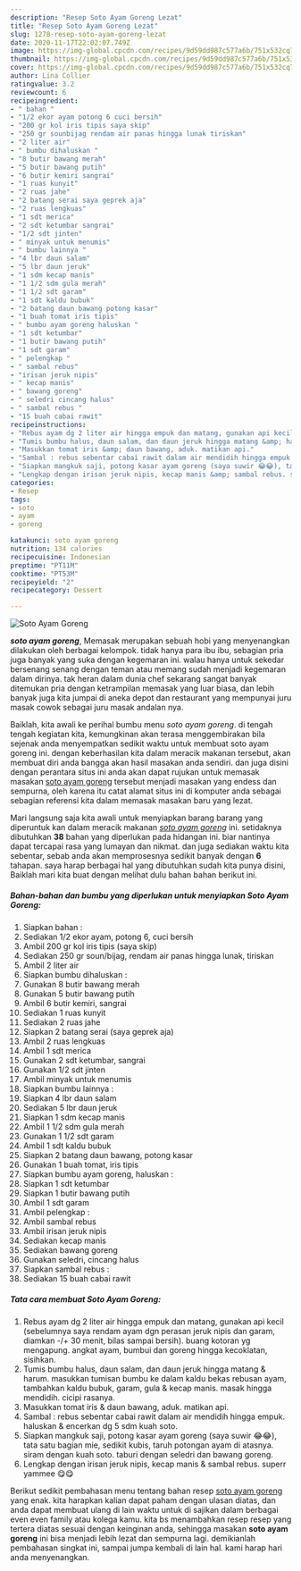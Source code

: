 ```yaml
---
description: "Resep Soto Ayam Goreng Lezat"
title: "Resep Soto Ayam Goreng Lezat"
slug: 1278-resep-soto-ayam-goreng-lezat
date: 2020-11-17T22:02:07.749Z
image: https://img-global.cpcdn.com/recipes/9d59dd987c577a6b/751x532cq70/soto-ayam-goreng-foto-resep-utama.jpg
thumbnail: https://img-global.cpcdn.com/recipes/9d59dd987c577a6b/751x532cq70/soto-ayam-goreng-foto-resep-utama.jpg
cover: https://img-global.cpcdn.com/recipes/9d59dd987c577a6b/751x532cq70/soto-ayam-goreng-foto-resep-utama.jpg
author: Lina Collier
ratingvalue: 3.2
reviewcount: 6
recipeingredient:
- " bahan "
- "1/2 ekor ayam potong 6 cuci bersih"
- "200 gr kol iris tipis saya skip"
- "250 gr sounbijag rendam air panas hingga lunak tiriskan"
- "2 liter air"
- " bumbu dihaluskan "
- "8 butir bawang merah"
- "5 butir bawang putih"
- "6 butir kemiri sangrai"
- "1 ruas kunyit"
- "2 ruas jahe"
- "2 batang serai saya geprek aja"
- "2 ruas lengkuas"
- "1 sdt merica"
- "2 sdt ketumbar sangrai"
- "1/2 sdt jinten"
- " minyak untuk menumis"
- " bumbu lainnya "
- "4 lbr daun salam"
- "5 lbr daun jeruk"
- "1 sdm kecap manis"
- "1 1/2 sdm gula merah"
- "1 1/2 sdt garam"
- "1 sdt kaldu bubuk"
- "2 batang daun bawang potong kasar"
- "1 buah tomat iris tipis"
- " bumbu ayam goreng haluskan "
- "1 sdt ketumbar"
- "1 butir bawang putih"
- "1 sdt garam"
- " pelengkap "
- " sambal rebus"
- "irisan jeruk nipis"
- " kecap manis"
- " bawang goreng"
- " seledri cincang halus"
- " sambal rebus "
- "15 buah cabai rawit"
recipeinstructions:
- "Rebus ayam dg 2 liter air hingga empuk dan matang, gunakan api kecil (sebelumnya saya rendam ayam dgn perasan jeruk nipis dan garam, diamkan -/+ 30 menit, bilas sampai bersih). buang kotoran yg mengapung. angkat ayam, bumbui dan goreng hingga kecoklatan, sisihkan."
- "Tumis bumbu halus, daun salam, dan daun jeruk hingga matang &amp; harum. masukkan tumisan bumbu ke dalam kaldu bekas rebusan ayam, tambahkan kaldu bubuk, garam, gula &amp; kecap manis. masak hingga mendidih. cicipi rasanya."
- "Masukkan tomat iris &amp; daun bawang, aduk. matikan api."
- "Sambal : rebus sebentar cabai rawit dalam air mendidih hingga empuk. haluskan &amp; encerkan dg 5 sdm kuah soto."
- "Siapkan mangkuk saji, potong kasar ayam goreng (saya suwir 😂😂), tata satu bagian mie, sedikit kubis, taruh potongan ayam di atasnya. siram dengan kuah soto. taburi dengan seledri dan bawang goreng."
- "Lengkap dengan irisan jeruk nipis, kecap manis &amp; sambal rebus. superr yammee 😋😋"
categories:
- Resep
tags:
- soto
- ayam
- goreng

katakunci: soto ayam goreng 
nutrition: 134 calories
recipecuisine: Indonesian
preptime: "PT11M"
cooktime: "PT53M"
recipeyield: "2"
recipecategory: Dessert

---
```



![Soto Ayam Goreng](https://img-global.cpcdn.com/recipes/9d59dd987c577a6b/751x532cq70/soto-ayam-goreng-foto-resep-utama.jpg)

<b><i>soto ayam goreng</i></b>, Memasak merupakan sebuah hobi yang menyenangkan dilakukan oleh berbagai kelompok. tidak hanya para ibu ibu, sebagian pria juga banyak yang suka dengan kegemaran ini. walau hanya untuk sekedar bersenang senang dengan teman atau memang sudah menjadi kegemaran dalam dirinya. tak heran dalam dunia chef sekarang sangat banyak ditemukan pria dengan ketrampilan memasak yang luar biasa, dan lebih banyak juga kita jumpai di aneka depot dan restaurant yang mempunyai juru masak cowok sebagai juru masak andalan nya.

Baiklah, kita awali ke perihal bumbu menu <i>soto ayam goreng</i>. di tengah tengah kegiatan kita, kemungkinan akan terasa menggembirakan bila sejenak anda menyempatkan sedikit waktu untuk membuat soto ayam goreng ini. dengan keberhasilan kita dalam meracik makanan tersebut, akan membuat diri anda bangga akan hasil masakan anda sendiri. dan juga disini dengan perantara situs ini anda akan dapat rujukan untuk memasak masakan <u>soto ayam goreng</u> tersebut menjadi masakan yang endess dan sempurna, oleh karena itu catat alamat situs ini di komputer anda sebagai sebagian referensi kita dalam memasak masakan baru yang lezat.




Mari langsung saja kita awali untuk menyiapkan barang barang yang diperuntuk kan dalam meracik makanan <u><i>soto ayam goreng</i></u> ini. setidaknya dibutuhkan <b>38</b> bahan yang diperlukan pada hidangan ini. biar nantinya dapat tercapai rasa yang lumayan dan nikmat. dan juga sediakan waktu kita sebentar, sebab anda akan memprosesnya sedikit banyak dengan <b>6</b> tahapan. saya harap berbagai hal yang dibutuhkan sudah kita punya disini, Baiklah mari kita buat dengan melihat dulu bahan bahan berikut ini.

<!--inarticleads1-->

##### Bahan-bahan dan bumbu yang diperlukan untuk menyiapkan Soto Ayam Goreng:

1. Siapkan  bahan :
1. Sediakan 1/2 ekor ayam, potong 6, cuci bersih
1. Ambil 200 gr kol iris tipis (saya skip)
1. Sediakan 250 gr soun/bijag, rendam air panas hingga lunak, tiriskan
1. Ambil 2 liter air
1. Siapkan  bumbu dihaluskan :
1. Gunakan 8 butir bawang merah
1. Gunakan 5 butir bawang putih
1. Ambil 6 butir kemiri, sangrai
1. Sediakan 1 ruas kunyit
1. Sediakan 2 ruas jahe
1. Siapkan 2 batang serai (saya geprek aja)
1. Ambil 2 ruas lengkuas
1. Ambil 1 sdt merica
1. Gunakan 2 sdt ketumbar, sangrai
1. Gunakan 1/2 sdt jinten
1. Ambil  minyak untuk menumis
1. Siapkan  bumbu lainnya :
1. Siapkan 4 lbr daun salam
1. Sediakan 5 lbr daun jeruk
1. Siapkan 1 sdm kecap manis
1. Ambil 1 1/2 sdm gula merah
1. Gunakan 1 1/2 sdt garam
1. Ambil 1 sdt kaldu bubuk
1. Siapkan 2 batang daun bawang, potong kasar
1. Gunakan 1 buah tomat, iris tipis
1. Siapkan  bumbu ayam goreng, haluskan :
1. Siapkan 1 sdt ketumbar
1. Siapkan 1 butir bawang putih
1. Ambil 1 sdt garam
1. Ambil  pelengkap :
1. Ambil  sambal rebus
1. Ambil irisan jeruk nipis
1. Sediakan  kecap manis
1. Sediakan  bawang goreng
1. Gunakan  seledri, cincang halus
1. Siapkan  sambal rebus :
1. Sediakan 15 buah cabai rawit




<!--inarticleads2-->

##### Tata cara membuat Soto Ayam Goreng:

1. Rebus ayam dg 2 liter air hingga empuk dan matang, gunakan api kecil (sebelumnya saya rendam ayam dgn perasan jeruk nipis dan garam, diamkan -/+ 30 menit, bilas sampai bersih). buang kotoran yg mengapung. angkat ayam, bumbui dan goreng hingga kecoklatan, sisihkan.
1. Tumis bumbu halus, daun salam, dan daun jeruk hingga matang &amp; harum. masukkan tumisan bumbu ke dalam kaldu bekas rebusan ayam, tambahkan kaldu bubuk, garam, gula &amp; kecap manis. masak hingga mendidih. cicipi rasanya.
1. Masukkan tomat iris &amp; daun bawang, aduk. matikan api.
1. Sambal : rebus sebentar cabai rawit dalam air mendidih hingga empuk. haluskan &amp; encerkan dg 5 sdm kuah soto.
1. Siapkan mangkuk saji, potong kasar ayam goreng (saya suwir 😂😂), tata satu bagian mie, sedikit kubis, taruh potongan ayam di atasnya. siram dengan kuah soto. taburi dengan seledri dan bawang goreng.
1. Lengkap dengan irisan jeruk nipis, kecap manis &amp; sambal rebus. superr yammee 😋😋




Berikut sedikit pembahasan menu tentang bahan resep <u>soto ayam goreng</u> yang enak. kita harapkan kalian dapat paham dengan ulasan diatas, dan anda dapat membuat ulang di lain waktu untuk di sajikan dalam berbagai even even family atau kolega kamu. kita bs menambahkan resep resep yang tertera diatas sesuai dengan keinginan anda, sehingga masakan <b>soto ayam goreng</b> ini bisa menjadi lebih lezat dan sempurna lagi. demikianlah pembahasan singkat ini, sampai jumpa kembali di lain hal. kami harap hari anda menyenangkan.
